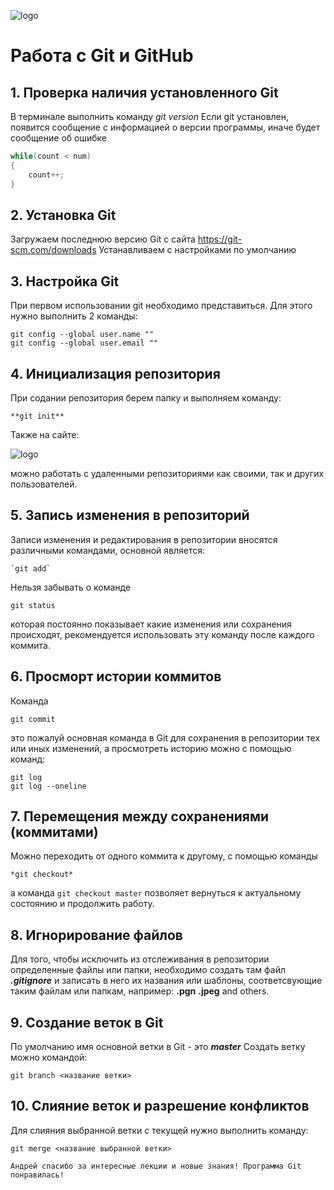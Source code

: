 ![logo](logogit.jpg)

# Работа с Git и GitHub

## 1. Проверка наличия установленного Git

В терминале выполнить команду *git version*
Если git установлен, появится сообщение с информацией о версии программы, иначе будет сообщение об ошибке

```C#
while(count < num) 
{
    count++;
}
```

## 2. Установка Git

Загружаем последнюю версию Git с сайта https://git-scm.com/downloads
Устанавливаем с настройками по умолчанию

## 3. Настройка Git

При первом использовании git необходимо представиться. Для этого нужно выполнить 2 команды:
```
git config --global user.name ""
git config --global user.email ""
```

## 4. Инициализация репозитория

При содании репозитория берем папку и выполняем команду:
```
**git init**
```
Также на сайте: 

![logo](logogithub.png)

можно работать с удаленными репозиториями как своими, так и других пользователей.

## 5. Запись изменения в репозиторий

Записи изменения и редактирования в репозитории вносятся различными командами, основной является:
```
`git add`

```
 Нельзя забывать о команде
 ```
 git status
 ```
которая постоянно показывает какие изменения или сохранения происходят, рекомендуется использовать эту команду после каждого коммита.

## 6. Просморт истории коммитов

Команда
```
git commit
```
это пожалуй основная команда в Git для сохранения в репозитории тех или иных изменений, а просмотреть историю можно с помощью команд:
```
git log
git log --oneline
```
## 7. Перемещения между сохранениями (коммитами)

Можно переходить от одного коммита к другому, с помощью команды

```
*git checkout*
```
а команда `git checkout master` позволяет вернуться к актуальному состоянию и продолжить работу.

## 8. Игнорирование файлов

Для того, чтобы исключить из отслеживания в репозитории определенные файлы или папки, необходимо создать там файл ***.gitignore*** и записать в него их названия или шаблоны, соответсвующие таким файлам или папкам, например:
**.pgn**
**.jpeg**
and others.

## 9. Создание веток в Git

По умолчанию имя основной ветки в Git - это ***master***
Создать ветку можно командой:
```
git branch <название ветки> 
```
## 10. Слияние веток и разрешение конфликтов

Для слияния выбранной ветки с текущей нужно выполнить команду: 
```
git merge <название выбранной ветки>
```



```
Андрей спасибо за интересные лекции и новые знания! Программа Git понравилась!
```
